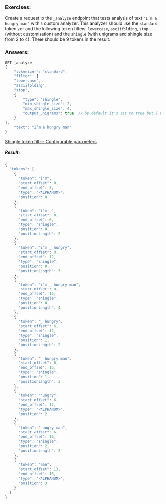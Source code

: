 ### Exercises:
Create a request to the `_analyze` endpoint that tests analysis of text `"I’m a hungry man"` with a custom analyzer. 
This analyzer should use the `standard` tokenizer and the following token filters: `lowercase`, `asciifolding`, `stop` 
(without customization) and the `shingle` (with unigrams and shingle size from 2 to 4). There should be 9 tokens 
in the result.

### Answers:

```javascript
GET _analyze
{
    "tokenizer": "standard",
    "filter": [
    "lowercase",
    "asciifolding",
    "stop",
    {
        "type": "shingle",
        "min_shingle_size": 2,
        "max_shingle_size": 4,
        "output_unigrams": true  // by default it's set to true but I wanted to make it explicit
    }
],
    "text": "I’m a hungry man"
}
```

[Shingle token filter: Configurable parameters](https://www.elastic.co/guide/en/elasticsearch/reference/current/analysis-shingle-tokenfilter.html#analysis-shingle-tokenfilter-configure-parms)

#####  Result:
```javascript
{
  "tokens": [
    {
      "token": "i'm",
      "start_offset": 0,
      "end_offset": 3,
      "type": "<ALPHANUM>",
      "position": 0
    },
    {
      "token": "i'm _",
      "start_offset": 0,
      "end_offset": 6,
      "type": "shingle",
      "position": 0,
      "positionLength": 2
    },
    {
      "token": "i'm _ hungry",
      "start_offset": 0,
      "end_offset": 12,
      "type": "shingle",
      "position": 0,
      "positionLength": 3
    },
    {
      "token": "i'm _ hungry man",
      "start_offset": 0,
      "end_offset": 16,
      "type": "shingle",
      "position": 0,
      "positionLength": 4
    },
    {
      "token": "_ hungry",
      "start_offset": 6,
      "end_offset": 12,
      "type": "shingle",
      "position": 1,
      "positionLength": 2
    },
    {
      "token": "_ hungry man",
      "start_offset": 6,
      "end_offset": 16,
      "type": "shingle",
      "position": 1,
      "positionLength": 3
    },
    {
      "token": "hungry",
      "start_offset": 6,
      "end_offset": 12,
      "type": "<ALPHANUM>",
      "position": 2
    },
    {
      "token": "hungry man",
      "start_offset": 6,
      "end_offset": 16,
      "type": "shingle",
      "position": 2,
      "positionLength": 2
    },
    {
      "token": "man",
      "start_offset": 13,
      "end_offset": 16,
      "type": "<ALPHANUM>",
      "position": 3
    }
  ]
}
```